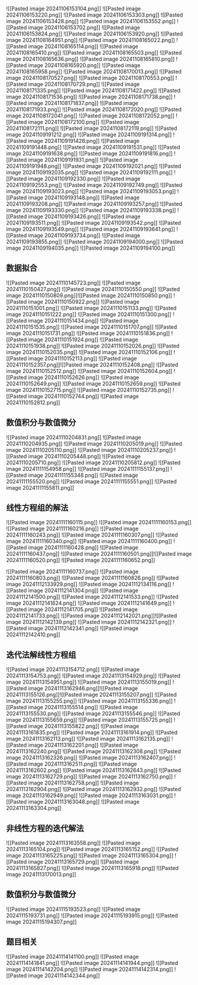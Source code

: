 ![[Pasted image 20241106153104.png]]
![[Pasted image 20241106153220.png]]
![[Pasted image 20241106153303.png]]
![[Pasted image 20241106153428.png]]
![[Pasted image 20241106153552.png]]
![[Pasted image 20241106153702.png]]
![[Pasted image 20241106153824.png]]
![[Pasted image 20241106153920.png]]
![[Pasted image 20241108164951.png]]
![[Pasted image 20241108165022.png]]
![[Pasted image 20241108165114.png]]
![[Pasted image 20241108165410.png]]
![[Pasted image 20241108165503.png]]
![[Pasted image 20241108165636.png]]
![[Pasted image 20241108165810.png]]
![[Pasted image 20241108165920.png]]
![[Pasted image 20241108165958.png]]
![[Pasted image 20241108170013.png]]
![[Pasted image 20241108170527.png]]
![[Pasted image 20241108170553.png]]
![[Pasted image 20241108170729.png]]
![[Pasted image 20241108171335.png]]
![[Pasted image 20241108171422.png]]
![[Pasted image 20241108171536.png]]
![[Pasted image 20241108171738.png]]
![[Pasted image 20241108171837.png]]
![[Pasted image 20241108171933.png]]
![[Pasted image 20241108172020.png]]
![[Pasted image 20241108172041.png]]
![[Pasted image 20241108172052.png]]
![[Pasted image 20241108172100.png]]
![[Pasted image 20241108172111.png]]
![[Pasted image 20241108172119.png]]
![[Pasted image 20241109191212.png]]
![[Pasted image 20241109191314.png]]
![[Pasted image 20241109191428.png]]
![[Pasted image 20241109191448.png]]
![[Pasted image 20241109191531.png]]
![[Pasted image 20241109191638.png]]
![[Pasted image 20241109191816.png]]
![[Pasted image 20241109191931.png]]
![[Pasted image 20241109191948.png]]
![[Pasted image 20241109192021.png]]
![[Pasted image 20241109192035.png]]
![[Pasted image 20241109192111.png]]
![[Pasted image 20241109192330.png]]
![[Pasted image 20241109192553.png]]
![[Pasted image 20241109192749.png]]
![[Pasted image 20241109193023.png]]
![[Pasted image 20241109193053.png]]
![[Pasted image 20241109193148.png]]
![[Pasted image 20241109193208.png]]
![[Pasted image 20241109193257.png]]
![[Pasted image 20241109193330.png]]
![[Pasted image 20241109193338.png]]
![[Pasted image 20241109193426.png]]
![[Pasted image 20241109193511.png]]
![[Pasted image 20241109193542.png]]
![[Pasted image 20241109193549.png]]
![[Pasted image 20241109193641.png]]
![[Pasted image 20241109193734.png]]
![[Pasted image 20241109193855.png]]
![[Pasted image 20241109194000.png]]
![[Pasted image 20241109194035.png]]
![[Pasted image 20241109194100.png]]
## 数据拟合
![[Pasted image 20241110145723.png]]
![[Pasted image 20241110150427.png]]
![[Pasted image 20241110150550.png]]
![[Pasted image 20241110150809.png]]![[Pasted image 20241110150850.png]]
![[Pasted image 20241110150922.png]]
![[Pasted image 20241110151001.png]]
![[Pasted image 20241110151133.png]]
![[Pasted image 20241110151222.png]]
![[Pasted image 20241110151300.png]]
![[Pasted image 20241110151434.png]]
![[Pasted image 20241110151535.png]]
![[Pasted image 20241110151707.png]]
![[Pasted image 20241110151731.png]]
![[Pasted image 20241110151836.png]]
![[Pasted image 20241110151924.png]]
![[Pasted image 20241110151938.png]]
![[Pasted image 20241110152026.png]]
![[Pasted image 20241110152035.png]]
![[Pasted image 20241110152106.png]]
![[Pasted image 20241110152113.png]]
![[Pasted image 20241110152357.png]]![[Pasted image 20241110152408.png]]
![[Pasted image 20241110152512.png]]
![[Pasted image 20241110152604.png]]
![[Pasted image 20241110152626.png]]
![[Pasted image 20241110152649.png]]
![[Pasted image 20241110152659.png]]
![[Pasted image 20241110152715.png]]
![[Pasted image 20241110152735.png]]
![[Pasted image 20241110152744.png]]
![[Pasted image 20241110152812.png]]
## 数值积分与数值微分
![[Pasted image 20241110204831.png]]
![[Pasted image 20241110204935.png]]
![[Pasted image 20241110205019.png]]
![[Pasted image 20241110205110.png]]
![[Pasted image 20241110205237.png]]
![[Pasted image 20241110205448.png]]
![[Pasted image 20241110205710.png]]
![[Pasted image 20241110205812.png]]
 ![[Pasted image 20241111154958.png]]
 ![[Pasted image 20241111155137.png]]
 ![[Pasted image 20241111155348.png]]
 ![[Pasted image 20241111155520.png]]
 ![[Pasted image 20241111155551.png]]
 ![[Pasted image 20241111155811.png]]











## 线性方程组的解法
![[Pasted image 20241111160115.png]]
![[Pasted image 20241111160153.png]]
![[Pasted image 20241111160216.png]]
![[Pasted image 20241111160243.png]]
![[Pasted image 20241111160307.png]]
![[Pasted image 20241111160340.png]]
![[Pasted image 20241111160400.png]]
![[Pasted image 20241111160428.png]]
![[Pasted image 20241111160437.png]]
![[Pasted image 20241111160501.png]]![[Pasted image 20241111160520.png]]
 ![[Pasted image 20241111160652.png]]

![[Pasted image 20241111160737.png]]
![[Pasted image 20241111160803.png]]
![[Pasted image 20241111160826.png]]
![[Pasted image 20241112133929.png]]
![[Pasted image 20241112134116.png]]
![[Pasted image 20241112141304.png]]
![[Pasted image 20241112141500.png]]
![[Pasted image 20241112141533.png]]
![[Pasted image 20241112141624.png]]
![[Pasted image 20241112141649.png]]
![[Pasted image 20241112141705.png]]
![[Pasted image 20241112141733.png]]
![[Pasted image 20241112142021.png]]![[Pasted image 20241112142139.png]]
![[Pasted image 20241112142321.png]]
![[Pasted image 20241112142341.png]]
![[Pasted image 20241112142410.png]]


## 迭代法解线性方程组
![[Pasted image 20241113154712.png]]
![[Pasted image 20241113154753.png]]
![[Pasted image 20241113154929.png]]
![[Pasted image 20241113154951.png]]
![[Pasted image 20241113155019.png]]
![[Pasted image 20241113162946.png]]![[Pasted image 20241113155126.png]]![[Pasted image 20241113155207.png]]
![[Pasted image 20241113155255.png]]
![[Pasted image 20241113155336.png]]
![[Pasted image 20241113155514.png]]
![[Pasted image 20241113155530.png]]
![[Pasted image 20241113155546.png]]
![[Pasted image 20241113155659.png]]
![[Pasted image 20241113155725.png]]
![[Pasted image 20241113155822.png]]
![[Pasted image 20241113161835.png]]
![[Pasted image 20241113161914.png]]
![[Pasted image 20241113162113.png]]
![[Pasted image 20241113162135.png]]
![[Pasted image 20241113162201.png]]
![[Pasted image 20241113162240.png]]
![[Pasted image 20241113162308.png]]
![[Pasted image 20241113162326.png]]
![[Pasted image 20241113162407.png]]
![[Pasted image 20241113162511.png]]
![[Pasted image 20241113162602.png]]
![[Pasted image 20241113162643.png]]
![[Pasted image 20241113162729.png]]
![[Pasted image 20241113162750.png]]
![[Pasted image 20241113162758.png]]
![[Pasted image 20241113162904.png]]
![[Pasted image 20241113162932.png]]
![[Pasted image 20241113162949.png]]
![[Pasted image 20241113163031.png]]
![[Pasted image 20241113163048.png]]
![[Pasted image 20241113163304.png]]


## 非线性方程的迭代解法
![[Pasted image 20241113163558.png]]
![[Pasted image 20241113165104.png]]
![[Pasted image 20241113165152.png]]
![[Pasted image 20241113165225.png]]
![[Pasted image 20241113165304.png]]
![[Pasted image 20241113165729.png]]
![[Pasted image 20241113165827.png]]
![[Pasted image 20241113165918.png]]
![[Pasted image 20241113170013.png]]

## 数值积分与数值微分
![[Pasted image 20241115193523.png]]
![[Pasted image 20241115193731.png]]
![[Pasted image 20241115193915.png]]
![[Pasted image 20241115194307.png]]











## 题目相关
![[Pasted image 20241114141100.png]]
![[Pasted image 20241114141841.png]]
 ![[Pasted image 20241114141944.png]]
 ![[Pasted image 20241114142204.png]]
 ![[Pasted image 20241114142314.png]]
 ![[Pasted image 20241114142344.png]]
 
 

